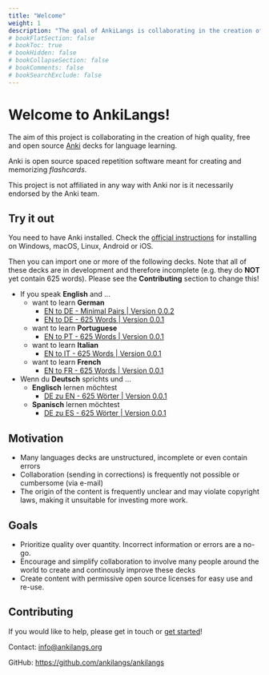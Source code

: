 ```yaml
---
title: "Welcome"
weight: 1
description: "The goal of AnkiLangs is collaborating in the creation of high quality Anki decks for language learning."
# bookFlatSection: false
# bookToc: true
# bookHidden: false
# bookCollapseSection: false
# bookComments: false
# bookSearchExclude: false
---
```


# Welcome to AnkiLangs!

The aim of this project is collaborating in the creation of high quality, free
and open source [Anki](https://apps.ankiweb.net/) decks for language learning.

Anki is open source spaced repetition software meant for creating and
memorizing _flashcards_.

This project is not affiliated in any way with Anki nor is it necessarily
endorsed by the Anki team.


## Try it out

You need to have Anki installed. Check the [official instructions](https://apps.ankiweb.net/)
for installing on Windows, macOS, Linux, Android or iOS.

Then you can import one or more of the following decks. Note that all of these
decks are in development and therefore incomplete (e.g. they do **NOT** yet
contain 625 words). Please see the **Contributing** section to change this! 

* If you speak **English** and ...
  * want to learn **German**
    * [EN to DE - Minimal Pairs | Version 0.0.2](https://github.com/ankilangs/ankilangs/releases/download/EN_to_DE_Minimal_Pairs%2F0.0.2/AnkiLangs._.EN.to.DE._.Minimal.Pairs.-.0.0.2.apkg)
    * [EN to DE - 625 Words | Version 0.0.1 ](https://github.com/ankilangs/ankilangs/releases/download/EN_to_DE_625_Words%2F0.0.1/AnkiLangs._.EN.to.DE._.625.Words.-.0.0.1.apkg)
  * want to learn **Portuguese**
    * [EN to PT - 625 Words | Version 0.0.1](https://github.com/ankilangs/ankilangs/releases/download/EN_to_PT_625_Words%2F0.0.1/AnkiLangs._.EN.to.PT._.625.Words.-.0.0.1.apkg)
  * want to learn **Italian**
    * [EN to IT - 625 Words | Version 0.0.1 ](https://github.com/ankilangs/ankilangs/releases/download/EN_to_IT_625_Words%2F0.0.1/AnkiLangs._.EN.to.IT._.625.Words.-.0.0.1.apkg)
  * want to learn **French**
    * [EN to FR - 625 Words | Version 0.0.1](https://github.com/ankilangs/ankilangs/releases/download/EN_to_FR_625_Words%2F0.0.1/AnkiLangs._.EN.to.FR._.625.Words.-.0.0.1.apkg)
* Wenn du **Deutsch** sprichts und ...
  * **Englisch** lernen möchtest
    * [DE zu EN - 625 Wörter | Version 0.0.1 ](https://github.com/ankilangs/ankilangs/releases/download/DE_to_EN_625_Words%2F0.0.1/AnkiLangs._.DE.zu.EN._.625.Worter.-.0.0.1.apkg)
  * **Spanisch** lernen möchtest
    * [DE zu ES - 625 Wörter | Version 0.0.1](https://github.com/ankilangs/ankilangs/releases/download/DE_to_ES_625_Words%2F0.0.1/AnkiLangs._.DE.zu.ES._.625.Worter.-.0.0.1.apkg)


## Motivation

* Many languages decks are unstructured, incomplete or even contain errors
* Collaboration (sending in corrections) is frequently not possible or
  cumbersome (via e-mail)
* The origin of the content is frequently unclear and may violate copyright
  laws, making it unsuitable for investing more work.


## Goals

* Prioritize quality over quantity. Incorrect information or errors are a
  no-go.
* Encourage and simplify collaboration to involve many people around the world
  to create and continously improve these decks
* Create content with permissive open source licenses for easy use and re-use.


## Contributing

If you would like to help, please get in touch or [get
started](https://github.com/ankilangs/ankilangs?tab=readme-ov-file#contribute-changes)!

Contact: info@ankilangs.org

GitHub: https://github.com/ankilangs/ankilangs
